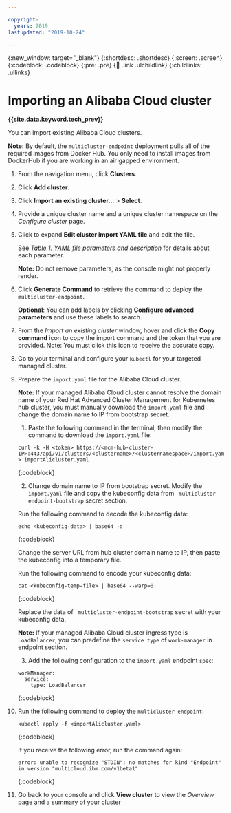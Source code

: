 ```yaml
---

copyright:
  years: 2019
lastupdated: "2019-10-24"

---
```


{:new_window: target="_blank"}
{:shortdesc: .shortdesc}
{:screen: .screen}
{:codeblock: .codeblock}
{:pre: .pre}
{:child: .link .ulchildlink}
{:childlinks: .ullinks}

# Importing an Alibaba Cloud cluster

**{{site.data.keyword.tech_prev}}**

You can import existing Alibaba Cloud clusters.

**Note:** By default, the `multicluster-endpoint` deployment pulls all of the required images from Docker Hub. You only need to install images from DockerHub if you are working in an air gapped environment.

1. From the navigation menu, click **Clusters**.

2. Click **Add cluster**.

3. Click **Import an existing cluster...** > **Select**.

4. Provide a unique cluster name and a unique cluster namespace on the _Configure cluster_ page.

5. Click to expand **Edit cluster import YAML file** and edit the file.

   See [_Table 1. YAML file parameters and description_](#table_1) for details about each parameter.

   **Note:** Do not remove parameters, as the console might not properly render.
   
6. Click **Generate Command** to retrieve the command to deploy the `multicluster-endpoint`.

   **Optional**: You can add labels by clicking **Configure advanced parameters** and use these labels to search.

7. From the _Import an existing cluster_ window, hover and click the **Copy command** icon to copy the import command and the token that you are provided. Note: You must click this icon to receive the accurate copy.

8. Go to your terminal and configure your `kubectl` for your targeted managed cluster.

9. Prepare the `import.yaml` file for the Alibaba Cloud cluster.

    **Note:** If your managed Alibaba Cloud cluster cannot resolve the domain name of your Red Hat Advanced Cluster Management for Kubernetes hub cluster, you must manually download the `import.yaml` file and change the domain name to IP from bootstrap secret.

    1. Paste the following command in the terminal, then modify the command to download the `import.yaml` file:

    ```
    curl -k -H <token> https://<mcm-hub-cluster-IP>:443/api/v1/clusters/<clustername>/<clusternamespace>/import.yaml > importAlicluster.yaml
    ```
    {:codeblock}

    2. Change domain name to IP from bootstrap secret. Modify the `import.yaml` file and copy the kubeconfig data from ` multicluster-endpoint-bootstrap` secret section.
    
    Run the following command to decode the kubeconfig data:
    
    ```
    echo <kubeconfig-data> | base64 -d
    ```
    {:codeblock}

    Change the server URL from hub cluster domain name to IP, then paste the kubeconfig into a temporary file.

    Run the following command to encode your kubeconfig data:

    ```
    cat <kubeconfig-temp-file> | base64 --warp=0
    ```
    {:codeblock}

    Replace the data of ` multicluster-endpoint-bootstrap` secret with your kubeconfig data. 
    
    **Note:** If your managed Alibaba Cloud cluster ingress type is `LoadBalancer`, you can predefine the `service type` of `work-manager` in endpoint section.

    3. Add the following configuration to the `import.yaml` endpoint `spec`:

      ```
      workManager:
        service:
          type: LoadBalancer
      ```
      {:codeblock}

10. Run the following command to deploy the `multicluster-endpoint`:

      ```
      kubectl apply -f <importAlicluster.yaml>
      ```
      {:codeblock}

      If you receive the following error, run the command again:

      ```
      error: unable to recognize "STDIN": no matches for kind "Endpoint" in version "multicloud.ibm.com/v1beta1"
      ```
      {:codeblock}

11. Go back to your console and click **View cluster** to view the _Overview_ page and a summary of your cluster
